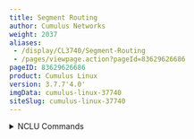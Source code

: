 ```yaml
---
title: Segment Routing
author: Cumulus Networks
weight: 2037
aliases:
 - /display/CL3740/Segment-Routing
 - /pages/viewpage.action?pageId=83629626686
pageID: 83629626686
product: Cumulus Linux
version: 3.7.7'4.0'
imgData: cumulus-linux-37740
siteSlug: cumulus-linux-37740
---
```

<details>

{{%notice warning%}}

**Early Access Feature**

Segment routing is an [early access
feature](https://support.cumulusnetworks.com/hc/en-us/articles/202933878)
in Cumulus Linux and is supported only on [Mellanox
switches](https://cumulusnetworks.com/products/hardware-compatibility-list/?Brand=mellanox).

{{%/notice%}}

Cumulus Linux supports *segment routing,* also known as source routing,
which provides the ability forere a source node tocan specify the path a
 packet should take (traffic 
engineering). In some more advanced cases,
 you can use segment routing 
to have offline multiprotocol label
 switching (MPLS) controllers program 
labels into the network for traffic
 engineering.

Cumulus Linux provides full label-based forwarding, relying on
[BGP](/version/cumulus-linux-37740/Layer-3/Border-Gateway-Protocol---BGP)
for label exchange. However, Cumulus Linux does not provide LDP
interoperability for MPLS and it does not support
[VRFs](/version/cumulus-linux-37740/Layer-3/Virtual-Routing-and-Forwarding---VRF)
for tenant isolation.

## <span>Features</span>

Segment routing is MPLS for the data plane **only**. In this EA release,
Cumulus Linux does not impose the labels, the host does. The MTUs should
be large enough to accommodate the MPLS shim header and label stack.
Segment routing supports the following features:

  - MPLS label edge router (LER) functionality for IPv4 and IPv6 routing
    with
    [ECMP](/version/cumulus-linux-37740/Layer-3/Equal-Cost-Multipath-Load-Sharing---Hardware-ECMP).
    An ingress LER first adds an MPLS label to an IP packet. An egress
    LER removes the outermost MPLS label (also called *popping* the
    label).

  - MPLS label switch router (LSR) functionality with ECMP. The LSR
    receives a packet with a label and forwards it based on that label.

  - [FRRouting](/version/cumulus-linux-37740/Layer-3/FRRouting-Overview/)
    support for MPLS transit label switched paths (LSPs) and labeled
    routes (LER), both static routes and routes using BGP
    labeled-unicast (LU).

  - FRR support for BGP/MPLS segment routing based on
    [draft-ietf-idr-bgp-prefix-sid-06](https://datatracker.ietf.org/doc/draft-ietf-idr-bgp-prefix-sid/).

## <span>Example Configuration</span>

Consider the following topology. Typically, host1 sends traffic to host2
through r1, r2 and r3. However, you can use segment routing to route
traffic through a specific path. In the examples below, HTTP traffic is
routed from host1 to host2 via r1, r4, r5 then r3. In addition, FTP
traffic is routed via r5 without worrying what path it takes to get
there.

{{% imgOld 0 %}}

For HTTP traffic to be routed from host1 to host2 via r1, r4, r5 then
r3, the MPLS controller tells host1 to push *label stack* 103,105,104 on
all HTTP traffic destined for host2; 104 is the outside label and 103 is
the inside label. Switch r1 sees label 104, then pops that outermost
label and forwards the payload towards switch r4. Switch r4 sees label
105, then pops that label and forwards the payload towards switch r5.
Switch r5 sees label 103, then pops that label and forwards the payload
towards switch r3. Switch r3 sees just an IP packet, and routes it as
usual.

{{% imgOld 1 %}}

For FTP traffic to be routed from host1 to host2 through r5, the MPLS
controller tells host1 to push label stack 105 on all FTP traffic
destined for host2. Switch r1 sees label 105, then uses ECMP using swap
with label 105 and forwards the payload towards switches r4 and r2.
Switches r2 and r4 see label 105, then they pop the label and forward
the payload towards switches r5 and r3. Switches r5 and r3 both see just
an IP packet and route it as usual.

{{% imgOld 2 %}}

Switches r1 through r5 announce their loopbacks (the 10.1.1.\* addresses
above) in BGP with a *label-index*.

The table below contains the configuration for all five nodes.

<table>
<colgroup>
<col style="width: 33%" />
<col style="width: 33%" />
<col style="width: 33%" />
</colgroup>
<thead>
<tr class="header">
<th><p>Node</p></th>
<th><p>/etc/network/interfaces</p></th>
<th><p>/etc/frr/frr.conf</p></th>
</tr>
</thead>
<tbody>
<tr class="odd">
<td><p>r1</p></td>
<td><details>
<summary>Click to see the config ... </summary>
<pre><code>auto lo
iface lo inet loopback
    address 10.1.1.1/32
 
auto swp2
iface swp2
    mpls-enable yes
 
auto swp4
iface swp4
    mpls-enable yes
 
auto swp10
iface swp10
    address 192.168.11.1/24
    mpls-enable yes
 
auto vagrant
iface vagrant inet dhcp
 
auto eth0
iface eth0 inet dhcp
 vrf mgmt
 
auto mgmt
iface mgmt
  address 127.0.0.1/8
  vrf-table auto</code></pre>
</details></td>
<td><details>
<summary>Click to see the config ... </summary>
<pre><code>frr version 4.0+cl3u9
frr defaults datacenter
hostname r1
username cumulus nopassword
!
service integrated-vtysh-config
!
log syslog informational
!
router bgp 65111
 bgp router-id 10.1.1.1
 no bgp default ipv4-unicast
 neighbor EBGP peer-group
 neighbor EBGP remote-as external
 neighbor swp2 interface peer-group EBGP
 neighbor swp4 interface peer-group EBGP
 !
 address-family ipv4 unicast
  network 10.1.1.1/32 label-index 1
  network 10.1.1.2/32 label-index 2
  network 10.1.1.3/32 label-index 3
  network 10.1.1.4/32 label-index 4
  network 10.1.1.5/32 label-index 5
 exit-address-family
 !
 address-family ipv4 labeled-unicast
  neighbor EBGP activate
 exit-address-family
!
mpls label global-block 100 200
!
line vty
!</code></pre>
</details></td>
</tr>
<tr class="even">
<td><p>r2</p></td>
<td><details>
<summary>Click to see the config ... </summary>
<pre><code>auto lo
iface lo inet loopback
    address 10.1.1.2/32
 
auto swp1
iface swp1
    mpls-enable yes
 
auto swp3
iface swp3
    mpls-enable yes
 
auto swp5
iface swp5
    mpls-enable yes
 
auto vagrant
iface vagrant inet dhcp
 
auto eth0
iface eth0 inet dhcp
 vrf mgmt
 
auto mgmt
iface mgmt
  address 127.0.0.1/8
  vrf-table auto</code></pre>
</details></td>
<td><details>
<summary>Click to see the config ... </summary>
<pre><code>frr version 4.0+cl3u9
frr defaults datacenter
hostname r2
username cumulus nopassword
!
service integrated-vtysh-config
!
log syslog informational
!
router bgp 65222
 bgp router-id 10.1.1.2
 no bgp default ipv4-unicast
 neighbor EBGP peer-group
 neighbor EBGP remote-as external
 neighbor swp1 interface peer-group EBGP
 neighbor swp3 interface peer-group EBGP
 neighbor swp5 interface peer-group EBGP
 !
 address-family ipv4 unicast
  network 10.1.1.1/32 label-index 1
  network 10.1.1.2/32 label-index 2
  network 10.1.1.3/32 label-index 3
  network 10.1.1.4/32 label-index 4
  network 10.1.1.5/32 label-index 5
 exit-address-family
 !
 address-family ipv4 labeled-unicast
  neighbor EBGP activate
 exit-address-family
!
mpls label global-block 100 200
!
line vty
!</code></pre>
</details></td>
</tr>
<tr class="odd">
<td><p>r3</p></td>
<td><details>
<summary>Click to see the config ... </summary>
<pre><code>auto lo
iface lo inet loopback
    address 10.1.1.3/32
 
auto swp2
iface swp2
    mpls-enable yes
 
auto swp5
iface swp5
    mpls-enable yes
 
auto swp10
iface swp10
    address 192.168.22.1/24
    mpls-enable yes
 
auto vagrant
iface vagrant inet dhcp
 
auto eth0
iface eth0 inet dhcp
 vrf mgmt
 
auto mgmt
iface mgmt
  address 127.0.0.1/8
  vrf-table auto</code></pre>
</details></td>
<td><details>
<summary>Click to see the config ... </summary>
<pre><code>frr version 4.0+cl3u9
frr defaults datacenter
hostname r3
username cumulus nopassword
!
service integrated-vtysh-config
!
log syslog informational
!
router bgp 65333
 bgp router-id 10.1.1.3
 no bgp default ipv4-unicast
 neighbor EBGP peer-group
 neighbor EBGP remote-as external
 neighbor swp2 interface peer-group EBGP
 neighbor swp5 interface peer-group EBGP
 !
 address-family ipv4 unicast
  network 10.1.1.1/32 label-index 1
  network 10.1.1.2/32 label-index 2
  network 10.1.1.3/32 label-index 3
  network 10.1.1.4/32 label-index 4
  network 10.1.1.5/32 label-index 5
 exit-address-family
 !
 address-family ipv4 labeled-unicast
  neighbor EBGP activate
 exit-address-family
!
mpls label global-block 100 200
!
line vty
!</code></pre>
</details></td>
</tr>
<tr class="even">
<td><p>r4</p></td>
<td><details>
<summary>Click to see the config ... </summary>
<pre><code>auto lo
iface lo inet loopback
    address 10.1.1.4/32
 
auto swp1
iface swp1
    mpls-enable yes
 
auto swp5
iface swp5
    mpls-enable yes
 
auto vagrant
iface vagrant inet dhcp
 
auto eth0
iface eth0 inet dhcp
 vrf mgmt
 
auto mgmt
iface mgmt
  address 127.0.0.1/8
  vrf-table auto</code></pre>
</details></td>
<td><details>
<summary>Click to see the config ... </summary>
<pre><code>frr version 4.0+cl3u9
frr defaults datacenter
hostname r4
username cumulus nopassword
!
service integrated-vtysh-config
!
log syslog informational
!
router bgp 65444
 bgp router-id 10.1.1.4
 no bgp default ipv4-unicast
 neighbor EBGP peer-group
 neighbor EBGP remote-as external
 neighbor swp1 interface peer-group EBGP
 neighbor swp5 interface peer-group EBGP
 !
 address-family ipv4 unicast
  network 10.1.1.1/32 label-index 1
  network 10.1.1.2/32 label-index 2
  network 10.1.1.3/32 label-index 3
  network 10.1.1.4/32 label-index 4
  network 10.1.1.5/32 label-index 5
 exit-address-family
 !
 address-family ipv4 labeled-unicast
  neighbor EBGP activate
 exit-address-family
!
mpls label global-block 100 200
!
line vty
!</code></pre>
</details></td>
</tr>
<tr class="odd">
<td><p>r5</p></td>
<td><details>
<summary>Click to see the config ... </summary>
<pre><code>auto lo
iface lo inet loopback
    address 10.1.1.5/32
 
auto swp2
iface swp2
    mpls-enable yes
 
auto swp5
iface swp5
    mpls-enable yes
 
auto swp10
iface swp10
    address 192.168.22.1/24
    mpls-enable yes
 
auto vagrant
iface vagrant inet dhcp
 
auto eth0
iface eth0 inet dhcp
 vrf mgmt
 
auto mgmt
iface mgmt
  address 127.0.0.1/8
  vrf-table auto</code></pre>
</details></td>
<td><details>
<summary>Click to see the config ... </summary>
<pre><code>frr version 4.0+cl3u9
frr defaults datacenter
hostname r5
username cumulus nopassword
!
service integrated-vtysh-config
!
log syslog informational
!
router bgp 65555
 bgp router-id 10.1.1.5
 no bgp default ipv4-unicast
 neighbor EBGP peer-group
 neighbor EBGP remote-as external
 neighbor swp2 interface peer-group EBGP
 neighbor swp3 interface peer-group EBGP
 neighbor swp5 interface peer-group EBGP
 !
 address-family ipv4 unicast
  network 10.1.1.1/32 label-index 1
  network 10.1.1.2/32 label-index 2
  network 10.1.1.3/32 label-index 3
  network 10.1.1.4/32 label-index 4
  network 10.1.1.5/32 label-index 5
 exit-address-family
 !
 !
 address-family ipv4 labeled-unicast
  neighbor EBGP activate
 exit-address-family
!
mpls label global-block 100 200
!
line vty
!</code></pre>
</details></td>
</tr>
</tbody>
</table>

## <span>Configure Segment Routing</span>

To configure the segment routing example above, use the `label-index`
option in
[NCLU](/version/cumulus-linux-377/System-Configuration/Network-Command-Line-Utility---NCLU).
Configure the following on each node:

:

<summary>NCLU Commands </summary>

1.  For each switch in the topology, add the label indexes:
    
        cumulus@switch:~$ net add bgp network 10.1.1.1/32 label-index 1
        cumulus@switch:~$ net add bgp network 10.1.1.2/32 label-index 2
        cumulus@switch:~$ net add bgp network 10.1.1.3/32 label-index 3
        cumulus@switch:~$ net add bgp network 10.1.1.4/32 label-index 4
        cumulus@switch:~$ net add bgp network 10.1.1.5/32 label-index 5

2.  For each switch in the topology, define the *global-block* of labels
    to use for segment routing in
    [FRR](/version/cumulus-linux-40/Layer-3/Configuring-FRRouting/). The
    default global-block is 16000-23999. The example configuration uses
    global-block `100 200`. The *local label* is the MPLS label
    global-block plus the label-index.
    
        cumulus@switch:~$ net add mpls label global-block 100 200
        cumulus@switch:~$ net pending
        cumulus@switch:~$ net commit

Then, f<summary>vtysh Commands </summary>

1.  For each switch in the topology, add the label indexes:
    
        cumulus@switch:~$ sudo vtysh
         
        switch# configure terminal
        switch(config)# router bgp 65444
        switch(config-router)# address-family ipv4 unicast
        switch(config-router-if)# network 10.1.1.1/32 label-index 1
        switch(config-router-if)# network 10.1.1.2/32 label-index 2
        switch(config-router-if)# network 10.1.1.3/32 label-index 3
        switch(config-router-if)# network 10.1.1.4/32 label-index 4
        switch(config-router-if)# network 10.1.1.5/32 label-index 5
        switch(config-router-if)# exit
        switch(config-router)# exit
        switch(config)#

2.  For each switch in the topology, define the *global-block* of
 labels
    to use for segment routing in
    [FRR](/version/cumulus-linux-37740/Layer-3/Configuring-FRRouting/). The
    default global-block is 16000-23999. The example configuration uses
    global-block `100 200`. The *local label* is the MPLS label
    global-block
 plus the label-index.

    cumulus@switch:~$ cat /etc/frr/frr.conf    
        switch(config)# mpls label global-block 100 200
        switch(config)# exit 
        switch# write memory
        switch# exit
        cumulus@switch:~$ 

The NCLU and vtysh commands save the configuration in the
`/etc/frr/frr.conf` file. For example:

    ...
    router bgp 40065444
     bgp router-id 10.1.1.4
     no bgp default ipv4-unicast
     neighbor EBGP peer-group
     neighbor EBGP remote-as external
     neighbor swp1 interface peer-group EBGP
     neighbor swp2 interface peer-group EBGP
     !
     address-family ipv4 unicast
      network 10.1.1.4/32 label-index 41/32 label-index 1
      network 10.1.1.2/32 label-index 2
      network 10.1.1.3/32 label-index 3
      network 10.1.1.4/32 label-index 4
      network 10.1.1.5/32 label-index 5
     exit-address-family
     !
     address-family ipv4 labeled-unicast
      neighbor EBGP activate
     exit-address-family
    !
    mpls label global-block 100 200
    ...

## <span>View the Configuration</span>

You can see the label-index when you show the BGP configuration on a
router. Run the NCLU `net show configuration bgp` command or the vtysh
`show running-config bgp` command. For example:

    cumulus@r4:~$ net show configuration bgp
     
    ...
    router bgp 40065444
     bgp router-id 10.1.1.4
     
     address-family ipv4 unicast
      network 10.1.1.4/32 label-index 4

Or from another node in the network1/32 label-index 1
      network 10.1.1.2/32 label-index 2
      network 10.1.1.3/32 label-index 3
      network 10.1.1.4/32 label-index 4
      network 10.1.1.5/32 label-index 5
    ...

From another node in the network, run the NCLU `net show bgp
<ip-address>` command or the vtysh `show ip bgp <ip-address>` command:

    cumulus@r1:~$ net show bgp 10.1.1.4/32
    BGP routing table entry for 10.1.1.4/32
    Local label: 104
    Paths: (1 available, best #1, table Default-IP-Routing-Table)
      Advertised to non peer-group peers:
      h1(swp1) r2(swp2) r4(swp3)
      400
        fe80::202:ff:fe00:c from r4(swp3) (10.1.1.4)
        (fe80::202:ff:fe00:c) (used)
          Origin IGP, metric 0, localpref 100, valid, external, bestpath-from-AS 40065444, best
          Remote label: 3
          Label Index: 4
          AddPath ID: RX 0, TX 14
          Last update: Tue Aug 15 13:57:45 2017
    cumulus@r1:~$ 

To show the FRR MPLS table, run the NCLU `net show mpls table` command
or the vtysh `show mpls table` command. You can see the FRR MPLS table 
in the output below, where r1 receives a
 packet with label 104. Its 
outbound label is 3, which appears as
 *implicit-null* below, so it pops 
then the payload is forwarded out of
 swp3, the interface to r4:

    cumulus@r1:~$ net show mpls table
     
     Inbound                                Outbound
       Label     Type              Nexthop     Label
    --------  -------  -------------------  --------
         102      BGP  fe80::202:ff:fe00:6         3
         103      BGP  fe80::202:ff:fe00:6       103
         104      BGP  fe80::202:ff:fe00:c         3
         105      BGP  fe80::202:ff:fe00:c       105
         106      BGP  fe80::202:ff:fe00:1         3
         107      BGP  fe80::202:ff:fe00:6       107
     
    cumulus@r1:~$ 
    cumulus@r1:~$ 
    cumulus@r1:~$ net show mpls table 104
    Local label: 104 (installed)
     type: BGP remote label: implicit-null distance: 150
      via fe80::202:ff:fe00:c dev swp3 (installed)
    cumulus@r1:~$ 

You can see the MPLS routing table that is installed in the kernel as
well:

    cumulus@r1:~$ ip -f mpls route show
    102 via inet6 fe80::202:ff:fe00:6 dev swp2  proto zebra 
    103 as to 103 via inet6 fe80::202:ff:fe00:6 dev swp2  proto zebra 
    104 via inet6 fe80::202:ff:fe00:c dev swp3  proto zebra 
    105  proto zebra 
        nexthop as to 105  via inet6 fe80::202:ff:fe00:6  dev swp2
        nexthop as to 105  via inet6 fe80::202:ff:fe00:c  dev swp3
    106 via inet6 fe80::202:ff:fe00:1 dev swp1  proto zebra 
    107 as to 107 via inet6 fe80::202:ff:fe00:6 dev swp2  proto zebra  
    cumulus@r1:~$ 
    cumulus@r1:~$ ip -f mpls route show 104
    104 via inet6 fe80::202:ff:fe00:c dev swp3  proto zebra 
    cumulus@r1:~$ 

<article id="html-search-results" class="ht-content" style="display: none;">

</article>

<footer id="ht-footer">

</footer>

</details>
<!--stackedit_data:
eyJoaXN0b3J5IjpbMTQ2Njk2MDgxM119
-->